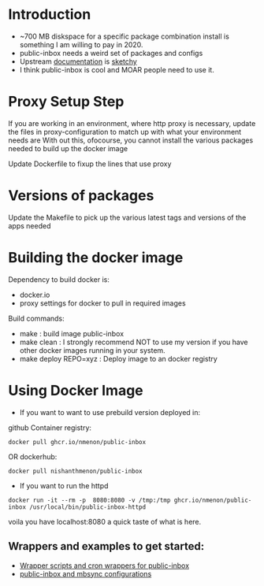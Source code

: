 Introduction
============

* ~700 MB diskspace for a specific package combination install is something I
  am willing to pay in 2020.
* public-inbox needs a weird set of packages and configs
* Upstream [documentation](https://public-inbox.org/public-inbox.git/tree/INSTALL) is [sketchy](https://lwn.net/Articles/748184/)
* I think public-inbox is cool and MOAR people need to use it.

Proxy Setup Step
================

If you are working in an environment, where http proxy is necessary,
update the files in proxy-configuration to match up with what your
environment needs are With out this, ofocourse, you cannot install the
various packages needed to build up the docker image

Update Dockerfile to fixup the lines that use proxy

Versions of packages
====================

Update the Makefile to pick up the various latest tags and
versions of the apps needed

Building the docker image
=========================

Dependency to build docker is:
* docker.io
* proxy settings for docker to pull in required images

Build commands:
* make : build image public-inbox
* make clean : I strongly recommend NOT to use my version if you have other docker images running in your system.
* make deploy REPO=xyz : Deploy image to an docker registry

Using Docker Image
==================

* If you want to want to use prebuild version deployed in:

github Container registry:

```
docker pull ghcr.io/nmenon/public-inbox

```

OR dockerhub:

```
docker pull nishanthmenon/public-inbox

```


* If you want to run the httpd

```
docker run -it --rm -p  8080:8080 -v /tmp:/tmp ghcr.io/nmenon/public-inbox /usr/local/bin/public-inbox-httpd
```

voila you have localhost:8080 a quick taste of what is here.

Wrappers and examples to get started:
------------------------------------
* [Wrapper scripts and cron wrappers for public-inbox](bin/README.md)
* [public-inbox and mbsync configurations](cfg/README.md)
